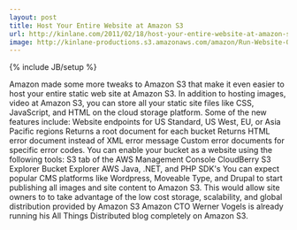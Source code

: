 ```yaml
---
layout: post
title: Host Your Entire Website at Amazon S3
url: http://kinlane.com/2011/02/18/host-your-entire-website-at-amazon-s3/
image: http://kinlane-productions.s3.amazonaws.com/amazon/Run-Website-On-Amazon-S3.png
---
```

{% include JB/setup %}
<p>
     Amazon made some more tweaks to Amazon S3 that make it even easier to host your entire static web site at Amazon S3. In addition to hosting images, video at Amazon S3, you can store all your static site files like CSS, JavaScript, and HTML on the cloud storage platform. Some of the new features include: Website endpoints for US Standard, US West, EU, or Asia Pacific regions Returns a root document for each bucket Returns HTML error document instead of XML error message Custom error documents for specific error codes. You can enable your bucket as a website using the following tools: S3 tab of the AWS Management Console CloudBerry S3 Explorer Bucket Explorer AWS Java, .NET, and PHP SDK's You can expect popular CMS platforms like Wordpress, Moveable Type, and Drupal to start publishing all images and site content to Amazon S3. This would allow site owners to to take advantage of the low cost storage, scalability, and global distribution provided by Amazon S3 Amazon CTO Werner Vogels is already running his All Things Distributed blog completely on Amazon S3.
</p>